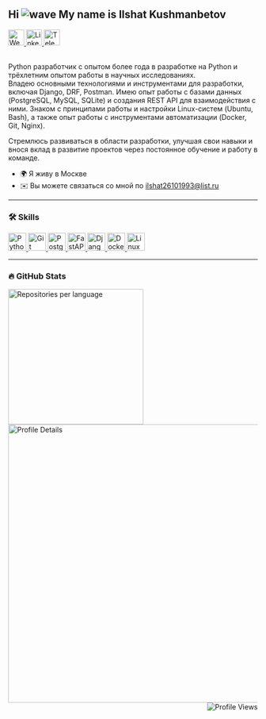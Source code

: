Hi <img src="https://user-images.githubusercontent.com/18350557/176309783-0785949b-9127-417c-8b55-ab5a4333674e.gif" alt="wave"> My name is Ilshat Kushmanbetov
---

<div>
    <a href="https://ilshat2.github.io/" target="_blank" rel="noreferrer">
        <img src="https://img.icons8.com/ios/452/worldwide-location.png" alt="Website" width="32" height="32">
    </a>
    <a href="https://www.linkedin.com/in/ilshat2/" target="_blank" rel="noreferrer">
        <picture>
            <source media="(prefers-color-scheme: dark)" srcset="https://raw.githubusercontent.com/danielcranney/readme-generator/main/public/icons/socials/linkedin-dark.svg" />
            <source media="(prefers-color-scheme: light)" srcset="https://raw.githubusercontent.com/danielcranney/readme-generator/main/public/icons/socials/linkedin.svg" />
            <img src="https://raw.githubusercontent.com/danielcranney/readme-generator/main/public/icons/socials/linkedin.svg" alt="LinkedIn" width="32" height="32">
        </picture>
    </a>
    <a href="https://t.me/spasibo24" target="_blank">
        <img src="https://upload.wikimedia.org/wikipedia/commons/8/82/Telegram_logo.svg" alt="Telegram" width="32" height="32">
    </a>
    <br><br>
</div>

<div>
    <p>
        Python разработчик с опытом более года в разработке на Python и трёхлетним опытом работы в научных исследованиях.<br>
        Владею основными технологиями и инструментами для разработки, включая Django, DRF, Postman.
        Имею опыт работы с базами данных (PostgreSQL, MySQL, SQLite) и создания REST API для взаимодействия с ними.
        Знаком с принципами работы и настройки Linux-систем (Ubuntu, Bash), а также опыт работы с инструментами автоматизации (Docker, Git, Nginx).
    </p>
    <p>
        Стремлюсь развиваться в области разработки, улучшая свои навыки и внося вклад в развитие проектов через постоянное обучение и работу в команде.
    </p>
    <ul>
        <li>🌍 Я живу в Москве</li>
        <li>✉️ Вы можете связаться со мной по <a href="mailto:ilshat26101993@list.ru">ilshat26101993@list.ru</a></li>
    </ul>
</div>

---

### :hammer_and_wrench: Skills

<div>
    <p align="left">
        <a href="https://www.python.org/" target="_blank" rel="noreferrer">
            <img src="https://raw.githubusercontent.com/danielcranney/readme-generator/main/public/icons/skills/python-colored.svg" alt="Python" width="36" height="36">
        </a>
        <a href="https://git-scm.com/" target="_blank" rel="noreferrer">
            <img src="https://raw.githubusercontent.com/danielcranney/readme-generator/main/public/icons/skills/git-colored.svg" alt="Git" width="36" height="36">
        </a>
        <a href="https://www.postgresql.org/" target="_blank" rel="noreferrer">
            <img src="https://raw.githubusercontent.com/danielcranney/readme-generator/main/public/icons/skills/postgresql-colored.svg" alt="PostgreSQL" width="36" height="36">
        </a>
        <a href="https://fastapi.tiangolo.com/" target="_blank" rel="noreferrer">
            <img src="https://raw.githubusercontent.com/danielcranney/readme-generator/main/public/icons/skills/fastapi-colored.svg" alt="FastAPI" width="36" height="36">
        </a>
        <a href="https://www.djangoproject.com/" target="_blank" rel="noreferrer">
            <img src="https://raw.githubusercontent.com/danielcranney/readme-generator/main/public/icons/skills/django-colored.svg" alt="Django" width="36" height="36">
        </a>
        <a href="https://www.docker.com/" target="_blank" rel="noreferrer">
            <img src="https://raw.githubusercontent.com/danielcranney/readme-generator/main/public/icons/skills/docker-colored.svg" alt="Docker" width="36" height="36">
        </a>
        <a href="https://www.linux.org" target="_blank" rel="noreferrer">
            <img src="https://raw.githubusercontent.com/danielcranney/readme-generator/main/public/icons/skills/linux-colored.svg" alt="Linux" width="36" height="36">
        </a>
    </p>
</div>

---

### :fire: GitHub Stats

<div>
    <img src="http://github-profile-summary-cards.vercel.app/api/cards/repos-per-language?username=ilshat2&theme=default" alt="Repositories per language" width="273">
    <img src="http://github-profile-summary-cards.vercel.app/api/cards/profile-details?username=ilshat2&theme=github" alt="Profile Details" width="561">
</div>

<div id="views" align="right">
    <img src="https://komarev.com/ghpvc/?username=ilshat2" alt="Profile Views">
</div>

